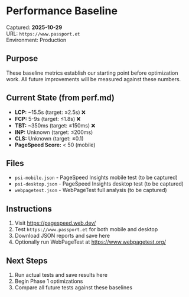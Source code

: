# Performance Baseline

Captured: **2025-10-29**  
URL: `https://www.passport.et`  
Environment: Production

## Purpose

These baseline metrics establish our starting point before optimization work. All future improvements will be measured against these numbers.

## Current State (from perf.md)

- **LCP:** ~15.5s (target: ≤2.5s) ❌
- **FCP:** 5-9s (target: ≤1.8s) ❌
- **TBT:** ~350ms (target: ≤150ms) ❌
- **INP:** Unknown (target: ≤200ms)
- **CLS:** Unknown (target: ≤0.1)
- **PageSpeed Score:** < 50 (mobile)

## Files

- `psi-mobile.json` - PageSpeed Insights mobile test (to be captured)
- `psi-desktop.json` - PageSpeed Insights desktop test (to be captured)
- `webpagetest.json` - WebPageTest full analysis (to be captured)

## Instructions

1. Visit https://pagespeed.web.dev/
2. Test `https://www.passport.et` for both mobile and desktop
3. Download JSON reports and save here
4. Optionally run WebPageTest at https://www.webpagetest.org/

## Next Steps

1. Run actual tests and save results here
2. Begin Phase 1 optimizations
3. Compare all future tests against these baselines
